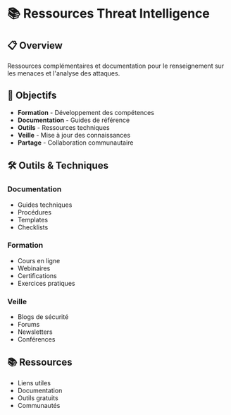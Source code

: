 # 📚 Ressources Threat Intelligence

## 📋 Overview

Ressources complémentaires et documentation pour le renseignement sur les menaces et l'analyse des attaques.

## 🎯 Objectifs

- **Formation** - Développement des compétences
- **Documentation** - Guides de référence
- **Outils** - Ressources techniques
- **Veille** - Mise à jour des connaissances
- **Partage** - Collaboration communautaire

## 🛠️ Outils & Techniques

### Documentation
- Guides techniques
- Procédures
- Templates
- Checklists

### Formation
- Cours en ligne
- Webinaires
- Certifications
- Exercices pratiques

### Veille
- Blogs de sécurité
- Forums
- Newsletters
- Conférences

## 📚 Ressources

- Liens utiles
- Documentation
- Outils gratuits
- Communautés 